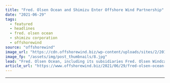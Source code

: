```yaml
---
title: "Fred. Olsen Ocean and Shimizu Enter Offshore Wind Partnership"
date: "2021-06-29"
tags: 
  - featured
  - headlines
  - fred. olsen ocean
  - shimizu corporation
  - offshorewind
source: "offshorewind"
image_url: "https://cdn.offshorewind.biz/wp-content/uploads/sites/2/2019/07/25083322/Shimizu-Corporation-to-Build-Large-Wind-Farm-Installation-Vessel.jpg"
image_fp: "/assets/img/post_thumbnails/8.jpg"
lead: "Fred. Olsen Ocean, including its subsidiaries Fred. Olsen Windcarrier and Global Wind Service, has"
article_url: "https://www.offshorewind.biz/2021/06/29/fred-olsen-ocean-and-shimizu-enter-offshore-wind-partnership/"
---
```


---
